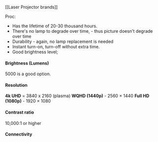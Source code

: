 
[[Laser Projector brands]]

Proc:
- Has the lifetime of 20-30 thousand hours.
- There's no lamp to degrade over time, - thus picture doesn't degrade over time
- Durability - again, no lamp replacement is needed
- Instant turn-on, turn-off without extra time.
- Good brightness level;

#### Brightness (Lumens)

5000 is a good option.
#### Resolution

**4k UHD** = 3840 x 2160 (plasma)
**WQHD (1440p)** - 2560 × 1440
**Full HD (1080p)** - 1920 × 1080
#### Contrast ratio

10,000:1 or higher

#### Connectivity





